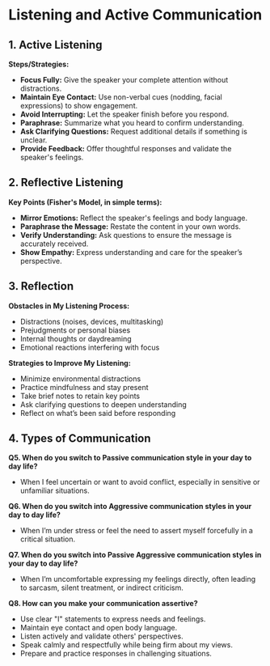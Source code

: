 # Listening and Active Communication

## 1. Active Listening

**Steps/Strategies:**

- **Focus Fully:** Give the speaker your complete attention without distractions.
- **Maintain Eye Contact:** Use non-verbal cues (nodding, facial expressions) to show engagement.
- **Avoid Interrupting:** Let the speaker finish before you respond.
- **Paraphrase:** Summarize what you heard to confirm understanding.
- **Ask Clarifying Questions:** Request additional details if something is unclear.
- **Provide Feedback:** Offer thoughtful responses and validate the speaker's feelings.

## 2. Reflective Listening

**Key Points (Fisher's Model, in simple terms):**

- **Mirror Emotions:** Reflect the speaker's feelings and body language.
- **Paraphrase the Message:** Restate the content in your own words.
- **Verify Understanding:** Ask questions to ensure the message is accurately received.
- **Show Empathy:** Express understanding and care for the speaker’s perspective.

## 3. Reflection

**Obstacles in My Listening Process:**

- Distractions (noises, devices, multitasking)
- Prejudgments or personal biases
- Internal thoughts or daydreaming
- Emotional reactions interfering with focus

**Strategies to Improve My Listening:**

- Minimize environmental distractions
- Practice mindfulness and stay present
- Take brief notes to retain key points
- Ask clarifying questions to deepen understanding
- Reflect on what’s been said before responding

## 4. Types of Communication

**Q5. When do you switch to Passive communication style in your day to day life?**

- When I feel uncertain or want to avoid conflict, especially in sensitive or unfamiliar situations.

**Q6. When do you switch into Aggressive communication styles in your day to day life?**

- When I’m under stress or feel the need to assert myself forcefully in a critical situation.

**Q7. When do you switch into Passive Aggressive communication styles in your day to day life?**

- When I’m uncomfortable expressing my feelings directly, often leading to sarcasm, silent treatment, or indirect criticism.

**Q8. How can you make your communication assertive?**

- Use clear "I" statements to express needs and feelings.
- Maintain eye contact and open body language.
- Listen actively and validate others' perspectives.
- Speak calmly and respectfully while being firm about my views.
- Prepare and practice responses in challenging situations.
